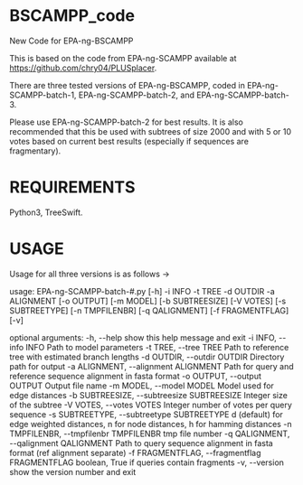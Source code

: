 # BSCAMPP_code
New Code for EPA-ng-BSCAMPP

This is based on the code from EPA-ng-SCAMPP available at https://github.com/chry04/PLUSplacer. 

There are three tested versions of EPA-ng-BSCAMPP, coded in EPA-ng-SCAMPP-batch-1, EPA-ng-SCAMPP-batch-2, and EPA-ng-SCAMPP-batch-3. 

Please use EPA-ng-SCAMPP-batch-2 for best results. It is also recommended that this be used with subtrees of size 2000 and with 5 or 10 votes based on current best results (especially if sequences are fragmentary).

# REQUIREMENTS

Python3, TreeSwift. 

# USAGE

Usage for all three versions is as follows ->

usage: EPA-ng-SCAMPP-batch-#.py [-h] -i INFO -t TREE -d OUTDIR -a ALIGNMENT
                                [-o OUTPUT] [-m MODEL] [-b SUBTREESIZE]
                                [-V VOTES] [-s SUBTREETYPE] [-n TMPFILENBR]
                                [-q QALIGNMENT] [-f FRAGMENTFLAG] [-v]

optional arguments:
  -h, --help            show this help message and exit
  -i INFO, --info INFO  Path to model parameters
  -t TREE, --tree TREE  Path to reference tree with estimated branch lengths
  -d OUTDIR, --outdir OUTDIR
                        Directory path for output
  -a ALIGNMENT, --alignment ALIGNMENT
                        Path for query and reference sequence alignment in
                        fasta format
  -o OUTPUT, --output OUTPUT
                        Output file name
  -m MODEL, --model MODEL
                        Model used for edge distances
  -b SUBTREESIZE, --subtreesize SUBTREESIZE
                        Integer size of the subtree
  -V VOTES, --votes VOTES
                        Integer number of votes per query sequence
  -s SUBTREETYPE, --subtreetype SUBTREETYPE
                        d (default) for edge weighted distances, n for node
                        distances, h for hamming distances
  -n TMPFILENBR, --tmpfilenbr TMPFILENBR
                        tmp file number
  -q QALIGNMENT, --qalignment QALIGNMENT
                        Path to query sequence alignment in fasta format (ref
                        alignment separate)
  -f FRAGMENTFLAG, --fragmentflag FRAGMENTFLAG
                        boolean, True if queries contain fragments
  -v, --version         show the version number and exit
